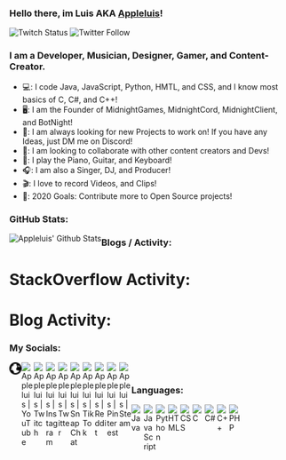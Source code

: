 ### Hello there, im Luis AKA [Appleluis][website]!

![Twitch Status](https://img.shields.io/twitch/status/appleluis27?color=55FFFF&logo=Twitch&style=for-the-badge)
![Twitter Follow](https://img.shields.io/twitter/follow/appleluis07?color=00FFFF&label=Follow&logo=Twitter&style=for-the-badge)


### I am a Developer, Musician, Designer, Gamer, and Content-Creator. 
- 💻: I code Java, JavaScript, Python, HMTL, and CSS, and I know most basics of C, C#, and C++!
- 🖥: I am the Founder of MidnightGames, MidnightCord, MidnightClient, and BotNight!
- 🌱: I am always looking for new Projects to work on! If you have any Ideas, just DM me on Discord!
- 👯: I am looking to collaborate with other content creators and Devs!
- 🎹: I play the Piano, Guitar, and Keyboard!
- 🎧: I am also a Singer, DJ, and Producer!
- 🎬: I love to record Videos, and Clips!
- 🥅: 2020 Goals: Contribute more to Open Source projects!


### GitHub Stats:

<img align="left" alt="Appleluis' Github Stats" src="https://github-readme-stats.appleluis.vercel.app/api?username=appleluis&show_icons=true&hide_border=true" />


### Blogs / Activity:

# StackOverflow Activity:
<!-- STACKOVERFLOW:START -->
<!-- STACKOVERFLOW:END -->


# Blog Activity:
<!-- BLOG-POST-LIST:START -->
<!-- BLOG-POST-LIST:END -->


### My Socials:

[<img align="left" alt="Appleluis.crd.co" width="22px" src="https://raw.githubusercontent.com/iconic/open-iconic/master/svg/globe.svg" />][website]

[<img align="left" alt="Appleluis | YouTube" width="22px" src="https://cdn.jsdelivr.net/npm/simple-icons@v3/icons/youtube.svg" />][youtube]

[<img align="left" alt="Appleluis | Twitch" width="22px" src="https://cdn.jsdelivr.net/npm/simple-icons@v3/icons/twitch.svg" />][twitch]

[<img align="left" alt="Appleluis | Instagram" width="22px" src="https://cdn.jsdelivr.net/npm/simple-icons@v3/icons/instagram.svg" />][instagram]

[<img align="left" alt="Appleluis | Twitter" width="22px" src="https://cdn.jsdelivr.net/npm/simple-icons@v3/icons/twitter.svg" />][twitter]

[<img align="left" alt="Appleluis | SnapChat" width="22px" src="https://cdn.jsdelivr.net/npm/simple-icons@v3/icons/snapchat.svg" />][snapchat]

[<img align="left" alt="Appleluis | TikTok" width="22px" src="https://cdn.jsdelivr.net/npm/simple-icons@v3/icons/tiktok.svg" />][tiktok]

[<img align="left" alt="Appleluis | Reddit" width="22px" src="https://cdn.jsdelivr.net/npm/simple-icons@v3/icons/reddit.svg" />][reddit]

[<img align="left" alt="Appleluis | Pinterest" width="22px" src="https://cdn.jsdelivr.net/npm/simple-icons@v3/icons/pinterest.svg" />][pinterest]

[<img align="left" alt="Appleluis | Steam" width="22px" src="https://cdn.jsdelivr.net/npm/simple-icons@v3/icons/steam.svg" />][steam]


<br />

### Languages:

[<img align="left" alt="Java" width="22px" src="https://cdn.jsdelivr.net/npm/simple-icons@3.7.0/icons/java.svg" />][java]

[<img align="left" alt="JavaScript" width="22px" src="https://cdn.jsdelivr.net/npm/simple-icons@3.7.0/icons/javascript.svg" />][javascript]

[<img align="left" alt="Python" width="22px" src="https://cdn.jsdelivr.net/npm/simple-icons@3.7.0/icons/python.svg" />][python]

[<img align="left" alt="HTML" width="22px" src="https://cdn.jsdelivr.net/npm/simple-icons@3.7.0/icons/html5.svg" />][html]

[<img align="left" alt="CSS" width="22px" src="https://cdn.jsdelivr.net/npm/simple-icons@3.7.0/icons/css3.svg" />][css]

[<img align="left" alt="C" width="22px" src="https://cdn.jsdelivr.net/npm/simple-icons@3.7.0/icons/c.svg" />][c]

[<img align="left" alt="C#" width="22px" src="https://cdn.jsdelivr.net/npm/simple-icons@3.7.0/icons/csharp.svg" />][c#]

[<img align="left" alt="C++" width="22px" src="https://cdn.jsdelivr.net/npm/simple-icons@3.7.0/icons/cplusplus.svg" />][c++]

[<img align="left" alt="PHP" width="22px" src="https://cdn.jsdelivr.net/npm/simple-icons@3.7.0/icons/php.svg" />][php]


<br />

[java]: https://en.wikipedia.org/wiki/Java
[javascript]: https://en.wikipedia.org/wiki/JavaScript
[python]: https://en.wikipedia.org/wiki/Python_(programming_language)
[html]: https://en.wikipedia.org/wiki/HTML
[css]: https://en.wikipedia.org/wiki/CSS
[c]: https://en.wikipedia.org/wiki/C_(programming_language)
[c#]: https://en.wikipedia.org/wiki/C_Sharp_(programming_language)
[c++]: https://en.wikipedia.org/wiki/C++
[php]: https://en.wikipedia.org/wiki/PHP


<br />

[website]: https://appleluis.crd.co/
[youtube]: https://www.youtube.com/channel/UCOS-lnwFFnpUz-U6JO5ko7g/
[twitch]: https://twitch.tv/appleluis27/
[instagram]: https://www.instagram.com/appleluis07/
[twitter]: https://twitter.com/appleluis07/
[snapchat]: https://www.snapchat.com/add/appleluis27/
[tiktok]: https://www.tiktok.com/@appleluis27/
[reddit]: https://www.reddit.com/user/appleluis
[pinterest]: https://www.pinterest.de/appleluis27/
[steam]: https://steamcommunity.com/id/appleluis/
